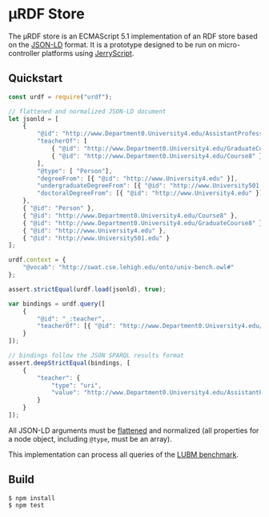 # µRDF Store

The µRDF store is an ECMAScript 5.1 implementation of an RDF store based on the
[JSON-LD](https://www.w3.org/TR/json-ld/) format. It is a prototype designed to
be run on micro-controller platforms using
[JerryScript](http://jerryscript.net/).

## Quickstart

```js
const urdf = require("urdf");

// flattened and normalized JSON-LD document
let jsonld = [
	{
		"@id": "http://www.Department0.University4.edu/AssistantProfessor1",
		"teacherOf": [
			{ "@id": "http://www.Department0.University4.edu/GraduateCourse8" },
			{ "@id": "http://www.Department0.University4.edu/Course8" }
		],
		"@type": [ "Person"],
		"degreeFrom": [{ "@id": "http://www.University4.edu" }],
		"undergraduateDegreeFrom": [{ "@id": "http://www.University501.edu" }],
		"doctoralDegreeFrom": [{ "@id": "http://www.University4.edu" }]
	},
	{ "@id": "Person" },
	{ "@id": "http://www.Department0.University4.edu/Course8" },
	{ "@id": "http://www.Department0.University4.edu/GraduateCourse8" },
	{ "@id": "http://www.University4.edu" },
	{ "@id": "http://www.University501.edu" }
];

urdf.context = {
    "@vocab": "http://swat.cse.lehigh.edu/onto/univ-bench.owl#"
};

assert.strictEqual(urdf.load(jsonld), true);

var bindings = urdf.query([
    {
        "@id": "_:teacher",
        "teacherOf": [{ "@id": "http://www.Department0.University4.edu/Course8" }]
    }
]);

// bindings follow the JSON SPARQL results format
assert.deepStrictEqual(bindings, [
    {
        "teacher": {
            "type": "uri",
            "value": "http://www.Department0.University4.edu/AssistantProfessor1"
        }
    }
]);
```

All JSON-LD arguments must be
[flattened](https://www.w3.org/TR/json-ld-api/#flattening-algorithms) and
normalized (all properties for a node object, including `@type`, must be
an array).

This implementation can process all queries of the
[LUBM benchmark](http://swat.cse.lehigh.edu/projects/lubm/).

## Build

```
$ npm install
$ npm test
```